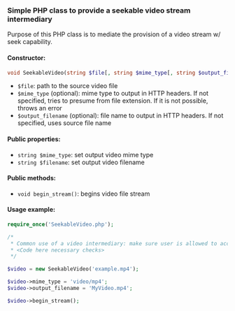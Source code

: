 ### Simple PHP class to provide a seekable video stream intermediary

Purpose of this PHP class is to mediate the provision of a video stream w/ seek capability.

#### Constructor:
```php
void SeekableVideo(string $file[, string $mime_type[, string $output_filename]]);
```
* `$file`: path to the source video file
* `$mime_type` (optional): mime type to output in HTTP headers. If not specified, tries to presume from file extension. If it is not possible, throws an error
* `$output_filename` (optional): file name to output in HTTP headers. If not specified, uses source file name

#### Public properties:
* `string $mime_type`: set output video mime type
* `string $filename`: set output video filename

#### Public methods:
* `void begin_stream()`: begins video file stream

#### Usage example:

```php
require_once('SeekableVideo.php');

/*
 * Common use of a video intermediary: make sure user is allowed to access this video.
 * <Code here necessary checks>
 */

$video = new SeekableVideo('example.mp4');

$video->mime_type = 'video/mp4';
$video->output_filename = 'MyVideo.mp4';

$video->begin_stream();
```
